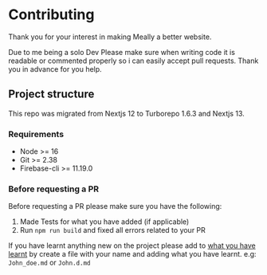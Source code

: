 # Contributing
Thank you for your interest in making Meally a better website. 

Due to me being a solo Dev Please make sure when writing code it is readable or commented properly so i can easily accept pull requests. Thank you in advance for you help.



## Project structure
This repo was migrated from Nextjs 12 to Turborepo 1.6.3 and Nextjs 13. 




### Requirements
- Node >= 16
- Git >= 2.38
- Firebase-cli >= 11.19.0



### Before requesting a PR
Before requesting a PR please make sure you have the following:
1. Made Tests for what you have added (if applicable)
2. Run `npm run build` and fixed all errors related to your PR 


If you have learnt anything new on the project please add to [what you have learnt](./about_the_project/things_learnt/) by create a file with your name and adding what you have learnt. e.g: `John_doe.md` or `John.d.md`